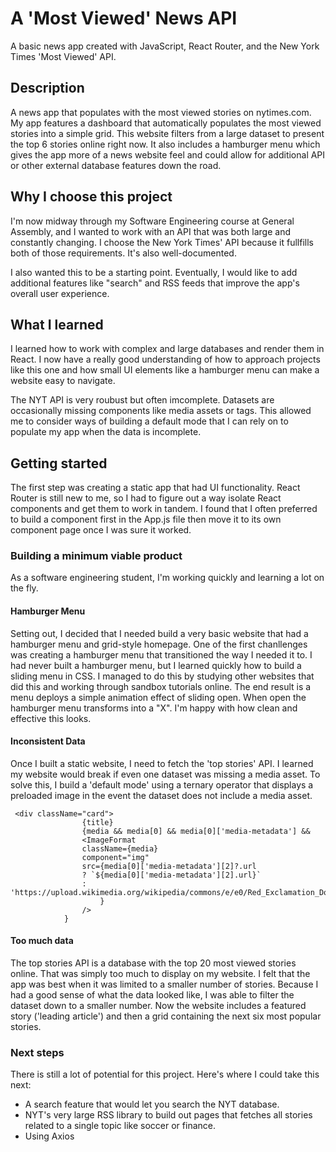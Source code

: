 # A 'Most Viewed' News API  
A basic news app created with JavaScript, React Router, and the New York Times 'Most Viewed' API.  

## Description 
A news app that populates with the most viewed stories on nytimes.com. My app features a dashboard that automatically populates the most viewed stories into a simple grid. This website filters from a large dataset to present the top 6 stories online right now. It also includes a hamburger menu which gives the app more of a news website feel and could allow for additional API or other external database features down the road. 

## Why I choose this project
I'm now midway through my Software Engineering course at General Assembly, and I wanted to work with an API that was both large and constantly changing. I choose the New York Times' API because it fullfills both of those requirements. It's also well-documented. 

I also wanted this to be a starting point. Eventually, I would like to add additional features like "search" and RSS feeds that improve the app's overall user experience. 

## What I learned
I learned how to work with complex and large databases and render them in React. I now have a really good understanding of how to approach projects like this one and how small UI elements like a hamburger menu can make a website easy to navigate. 

The NYT API is very roubust but often imcomplete. Datasets are occasionally missing components like media assets or tags. This allowed me to consider ways of building a default mode that I can rely on to populate my app when the data is incomplete. 

## Getting started
The first step was creating a static app that had UI functionality. React Router is still new to me, so I had to figure out a way isolate React components and get them to work in tandem. I found that I often preferred to build a component first in the App.js file then move it to its own component page once I was sure it worked. 

### Building a minimum viable product
As a software engineering student, I'm working quickly and learning a lot on the fly. 

#### Hamburger Menu
Setting out, I decided that I needed build a very basic website that had a hamburger menu and grid-style homepage. One of the first chanllenges was creating a hamburger menu that transitioned the way I needed it to. I had never built a hamburger menu, but I learned quickly how to build a sliding menu in CSS. I managed to do this by studying other websites that did this and working through sandbox tutorials online. The end result is a menu deploys a simple animation effect of sliding open. When open the hamburger menu transforms into a "X". I'm happy with how clean and effective this looks. 


#### Inconsistent Data
Once I built a static website, I need to fetch the 'top stories' API. I learned my website would break if even one dataset was missing a media asset. To solve this, I build a 'default mode' using a ternary operator that displays a preloaded image in the event the dataset does not include a media asset. 

```
 <div className="card">
                {title}
                {media && media[0] && media[0]['media-metadata'] && 
                <ImageFormat 
                className={media} 
                component="img" 
                src={media[0]['media-metadata'][2]?.url 
                ? `${media[0]['media-metadata'][2].url}` 
                : 'https://upload.wikimedia.org/wikipedia/commons/e/e0/Red_Exclamation_Dot.png'
                    }
                />    
            }
```
#### Too much data
The top stories API is a database with the top 20 most viewed stories online. That was simply too much to display on my website. I felt that the app was best when it was limited to a smaller number of stories. Because I had a good sense of what the data looked like, I was able to filter the dataset down to a smaller number. Now the website includes a featured story ('leading article') and then a grid containing the next six most popular stories. 

### Next steps
There is still a lot of potential for this project. Here's where I could take this next: 
* A search feature that would let you search the NYT database. 
* NYT's very large RSS library to build out pages that fetches all stories related to a single topic like soccer or finance. 
* Using Axios 
